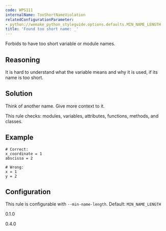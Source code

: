 ```yaml
---
code: WPS111
internalName: TooShortNameViolation
relatedConfigurationParameter:
- python://wemake_python_styleguide.options.defaults.MIN_NAME_LENGTH
title: 'Found too short name: _'
---
```


Forbids to have too short variable or module names.

## Reasoning
It is hard to understand what the variable means and why it is used,
if its name is too short.

## Solution
Think of another name. Give more context to it.

This rule checks: modules, variables, attributes, functions, methods,
and classes.

## Example

    # Correct:
    x_coordinate = 1
    abscissa = 2
    
    # Wrong:
    x = 1
    y = 2

## Configuration
This rule is configurable with `--min-name-length`. Default:
`MIN_NAME_LENGTH`

<div class="versionadded">

0.1.0

</div>

<div class="versionchanged">

0.4.0

</div>